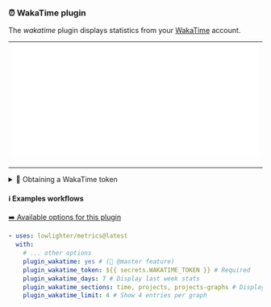 ### ⏰ WakaTime plugin

The _wakatime_ plugin displays statistics from your [WakaTime](https://wakatime.com) account.

<table>
  <td align="center">
    <img src="https://github.com/lowlighter/lowlighter/blob/master/metrics.plugin.wakatime.svg">
    <img width="900" height="1" alt="">
  </td>
</table>

<details>
<summary>💬 Obtaining a WakaTime token</summary>

Create a [WakaTime account](https://wakatime.com) and retrieve your API key in your [Account settings](https://wakatime.com/settings/account).

![WakaTime API token](/.github/readme/imgs/plugin_wakatime_token.png)

Then setup [WakaTime plugins](https://wakatime.com/plugins) to be ready to go!

</details>

#### ℹ️ Examples workflows

[➡️ Available options for this plugin](metadata.yml)

```yaml
- uses: lowlighter/metrics@latest
  with:
    # ... other options
    plugin_wakatime: yes # (🚧 @master feature)
    plugin_wakatime_token: ${{ secrets.WAKATIME_TOKEN }} # Required
    plugin_wakatime_days: 7 # Display last week stats
    plugin_wakatime_sections: time, projects, projects-graphs # Display time and projects sections, along with projects graphs
    plugin_wakatime_limit: 4 # Show 4 entries per graph
```
